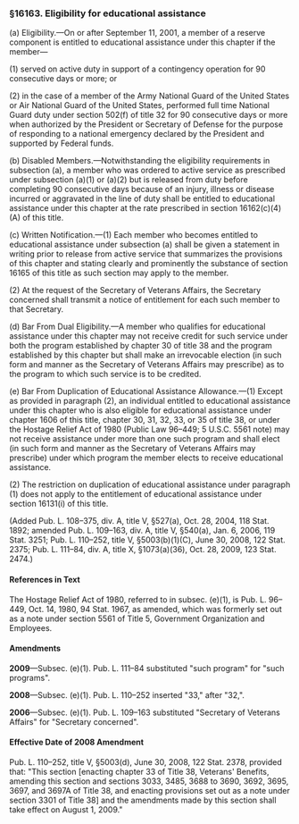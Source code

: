 ### §16163. Eligibility for educational assistance ###

(a) Eligibility.—On or after September 11, 2001, a member of a reserve component is entitled to educational assistance under this chapter if the member—

(1) served on active duty in support of a contingency operation for 90 consecutive days or more; or

(2) in the case of a member of the Army National Guard of the United States or Air National Guard of the United States, performed full time National Guard duty under section 502(f) of title 32 for 90 consecutive days or more when authorized by the President or Secretary of Defense for the purpose of responding to a national emergency declared by the President and supported by Federal funds.

(b) Disabled Members.—Notwithstanding the eligibility requirements in subsection (a), a member who was ordered to active service as prescribed under subsection (a)(1) or (a)(2) but is released from duty before completing 90 consecutive days because of an injury, illness or disease incurred or aggravated in the line of duty shall be entitled to educational assistance under this chapter at the rate prescribed in section 16162(c)(4)(A) of this title.

(c) Written Notification.—(1) Each member who becomes entitled to educational assistance under subsection (a) shall be given a statement in writing prior to release from active service that summarizes the provisions of this chapter and stating clearly and prominently the substance of section 16165 of this title as such section may apply to the member.

(2) At the request of the Secretary of Veterans Affairs, the Secretary concerned shall transmit a notice of entitlement for each such member to that Secretary.

(d) Bar From Dual Eligibility.—A member who qualifies for educational assistance under this chapter may not receive credit for such service under both the program established by chapter 30 of title 38 and the program established by this chapter but shall make an irrevocable election (in such form and manner as the Secretary of Veterans Affairs may prescribe) as to the program to which such service is to be credited.

(e) Bar From Duplication of Educational Assistance Allowance.—(1) Except as provided in paragraph (2), an individual entitled to educational assistance under this chapter who is also eligible for educational assistance under chapter 1606 of this title, chapter 30, 31, 32, 33, or 35 of title 38, or under the Hostage Relief Act of 1980 (Public Law 96–449; 5 U.S.C. 5561 note) may not receive assistance under more than one such program and shall elect (in such form and manner as the Secretary of Veterans Affairs may prescribe) under which program the member elects to receive educational assistance.

(2) The restriction on duplication of educational assistance under paragraph (1) does not apply to the entitlement of educational assistance under section 16131(i) of this title.

(Added Pub. L. 108–375, div. A, title V, §527(a), Oct. 28, 2004, 118 Stat. 1892; amended Pub. L. 109–163, div. A, title V, §540(a), Jan. 6, 2006, 119 Stat. 3251; Pub. L. 110–252, title V, §5003(b)(1)(C), June 30, 2008, 122 Stat. 2375; Pub. L. 111–84, div. A, title X, §1073(a)(36), Oct. 28, 2009, 123 Stat. 2474.)

#### References in Text ####

The Hostage Relief Act of 1980, referred to in subsec. (e)(1), is Pub. L. 96–449, Oct. 14, 1980, 94 Stat. 1967, as amended, which was formerly set out as a note under section 5561 of Title 5, Government Organization and Employees.

#### Amendments ####

**2009**—Subsec. (e)(1). Pub. L. 111–84 substituted "such program" for "such programs".

**2008**—Subsec. (e)(1). Pub. L. 110–252 inserted "33," after "32,".

**2006**—Subsec. (e)(1). Pub. L. 109–163 substituted "Secretary of Veterans Affairs" for "Secretary concerned".

#### Effective Date of 2008 Amendment ####

Pub. L. 110–252, title V, §5003(d), June 30, 2008, 122 Stat. 2378, provided that: "This section [enacting chapter 33 of Title 38, Veterans' Benefits, amending this section and sections 3033, 3485, 3688 to 3690, 3692, 3695, 3697, and 3697A of Title 38, and enacting provisions set out as a note under section 3301 of Title 38] and the amendments made by this section shall take effect on August 1, 2009."
